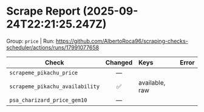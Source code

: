 # Scrape Report (2025-09-24T22:21:25.247Z)

Group: `price`  |  Run: https://github.com/AlbertoRoca96/scraping-checks-scheduler/actions/runs/17991077658

| Check | Changed | Keys | Error |
|---|:---:|:--|:--|
| `scrapeme_pikachu_price` | — |  |  |
| `scrapeme_pikachu_availability` | ✅ | available, raw |  |
| `psa_charizard_price_gem10` | — |  |  |
